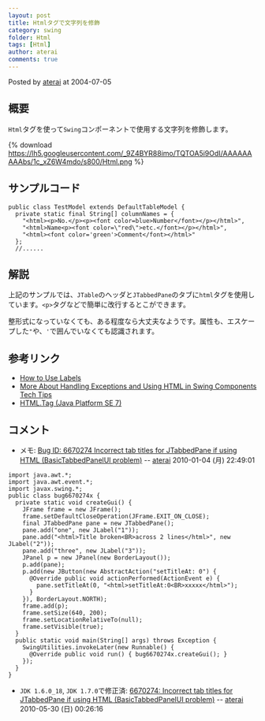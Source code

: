 ```yaml
---
layout: post
title: Htmlタグで文字列を修飾
category: swing
folder: Html
tags: [Html]
author: aterai
comments: true
---
```


Posted by [aterai](http://terai.xrea.jp/aterai.html) at 2004-07-05

## 概要
`Html`タグを使って`Swing`コンポーネントで使用する文字列を修飾します。

{% download https://lh5.googleusercontent.com/_9Z4BYR88imo/TQTOA5i9OdI/AAAAAAAAAbs/1c_xZ6W4mdo/s800/Html.png %}

## サンプルコード
<pre class="prettyprint"><code>public class TestModel extends DefaultTableModel {
  private static final String[] columnNames = {
    "&lt;html&gt;&lt;p&gt;No.&lt;/p&gt;&lt;p&gt;&lt;font color=blue&gt;Number&lt;/font&gt;&lt;/p&gt;&lt;/html&gt;",
    "&lt;html&gt;Name&lt;p&gt;&lt;font color=\"red\"&gt;etc.&lt;/font&gt;&lt;/p&gt;&lt;/html&gt;",
    "&lt;html&gt;&lt;font color='green'&gt;Comment&lt;/font&gt;&lt;/html&gt;"
  };
  //......
</code></pre>

## 解説
上記のサンプルでは、`JTable`のヘッダと`JTabbedPane`のタブに`html`タグを使用しています。`<p>`タグなどで簡単に改行するとこができます。

整形式になっていなくても、ある程度なら大丈夫なようです。属性も、エスケープした`"`や、`'`で囲んでいなくても認識されます。

## 参考リンク
- [How to Use Labels](http://docs.oracle.com/javase/tutorial/uiswing/components/label.html)
- [More About Handling Exceptions and Using HTML in Swing Components Tech Tips](http://web.archive.org/web/20090608140218/http://java.sun.com/developer/JDCTechTips/2003/tt1210.html)
- [HTML.Tag (Java Platform SE 7)](http://docs.oracle.com/javase/jp/7/api/javax/swing/text/html/HTML.Tag.html)

<!-- dummy comment line for breaking list -->

## コメント
- メモ: [Bug ID: 6670274 Incorrect tab titles for JTabbedPane if using HTML (BasicTabbedPanelUI problem)](http://bugs.sun.com/bugdatabase/view_bug.do?bug_id=6670274) -- [aterai](http://terai.xrea.jp/aterai.html) 2010-01-04 (月) 22:49:01

<!-- dummy comment line for breaking list -->

<pre class="prettyprint"><code>import java.awt.*;
import java.awt.event.*;
import javax.swing.*;
public class bug6670274x {
  private static void createGui() {
    JFrame frame = new JFrame();
    frame.setDefaultCloseOperation(JFrame.EXIT_ON_CLOSE);
    final JTabbedPane pane = new JTabbedPane();
    pane.add("one", new JLabel("1"));
    pane.add("&lt;html&gt;Title broken&lt;BR&gt;across 2 lines&lt;/html&gt;", new JLabel("2"));
    pane.add("three", new JLabel("3"));
    JPanel p = new JPanel(new BorderLayout());
    p.add(pane);
    p.add(new JButton(new AbstractAction("setTitleAt: 0") {
      @Override public void actionPerformed(ActionEvent e) {
        pane.setTitleAt(0, "&lt;html&gt;setTitleAt:0&lt;BR&gt;xxxxx&lt;/html&gt;");
      }
    }), BorderLayout.NORTH);
    frame.add(p);
    frame.setSize(640, 200);
    frame.setLocationRelativeTo(null);
    frame.setVisible(true);
  }
  public static void main(String[] args) throws Exception {
    SwingUtilities.invokeLater(new Runnable() {
      @Override public void run() { bug6670274x.createGui(); }
    });
  }
}
</code></pre>

- `JDK 1.6.0_18`, `JDK 1.7.0`で修正済: [6670274: Incorrect tab titles for JTabbedPane if using HTML (BasicTabbedPanelUI problem)](http://hg.openjdk.java.net/jdk7/swing/jdk/rev/82524b068f77) -- [aterai](http://terai.xrea.jp/aterai.html) 2010-05-30 (日) 00:26:16

<!-- dummy comment line for breaking list -->

